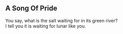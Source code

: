 A Song Of Pride
---------------
You say, what is the salt waiting for in its green river?  
I tell you it is waiting for lunar like you.  
